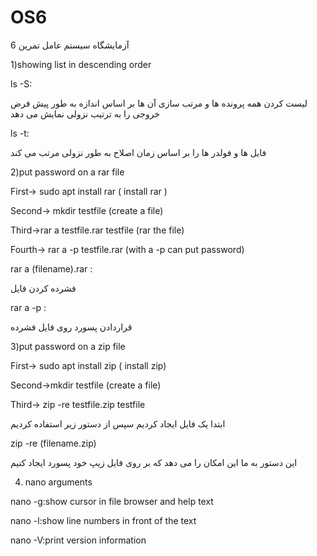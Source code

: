 # OS6
آزمایشگاه سیستم عامل 
تمرین 6

1)showing list in descending order

ls -S:

 لیست کردن همه پرونده ها و مرتب سازی آن ها بر اساس اندازه به طور 
              پیش فرض خروجی را به ترتیب نزولی نمایش می دهد

ls -t:

فایل ها و فولدر ها را بر اساس زمان اصلاح به طور نزولی مرتب می کند

2)put password on a rar file

First-> sudo apt install rar   ( install rar )

Second-> mkdir testfile   (create a file)

Third->rar a testfile.rar testfile (rar the file)

Fourth-> rar a -p testfile.rar  (with  a -p can put password)

 rar a (filename).rar : 

فشرده کردن فایل

rar a -p : 

قراردادن پسورد روی فایل فشرده 

3)put password on a zip file

First-> sudo apt install zip ( install zip)

Second->mkdir testfile (create a file)

Third-> zip -re testfile.zip testfile 

ابتدا یک فایل ایجاد کردیم سپس از دستور زیر استفاده کردیم

zip -re (filename.zip) 

این دستور به ما این امکان را می دهد که بر روی فایل زیپ خود 
                                  پسورد ایجاد کنیم  


4) nano  arguments 

nano -g:show cursor in file browser and help text

nano -l:show line numbers in front of the text

nano -V:print version information

